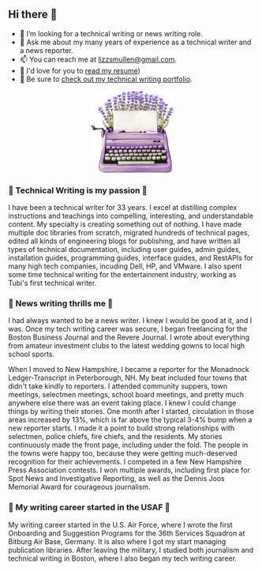 ## Hi there 👋

- 🤔 I’m looking for a technical writing or news writing role.
- 💬 Ask me about my many years of experience as a technical writer and a news reporter.
- 📫 You can reach me at lizzsmullen@gmail.com.
- 👑 I'd love for you to [read my resume](https://github.com/lizztest/lizzpowerlifter/blob/main/Lizz%20Smullen_Writer_021725.pdf))
- 🧚 Be sure to [check out my technical writing portfolio](https://github.com/lizztest/lizzpowerlifter/blob/main/Technical%20Writing%20Portfolio.md).

<p align="center">
  <img src="https://github.com/lizztest/lizzpowerlifter/raw/main/AdobeStock_415859523.jpeg" alt="Descriptive Alt Text" width="168" />
</p>


### 💖 Technical Writing is my passion 💖	

I have been a technical writer for 33 years. I excel at distilling complex instructions and teachings into compelling, interesting, and understandable content. My specialty is creating something out of nothing. I have made multiple doc libraries from scratch, migrated hundreds of technical pages, edited all kinds of engineering blogs for publishing, and have written all types of technical documentation, including user guides, admin guides, installation guides, programming guides, interface guides, and RestAPIs for many high tech companies, incuding Dell, HP, and VMware. I also spent some time technical writing for the entertainment industry, working as Tubi's first technical writer.

### 💖 News writing thrills me 💖	 

I had always wanted to be a news writer. I knew I would be good at it, and I was. Once my tech writing career was secure, I began freelancing for the Boston Business Journal and the Revere Journal. I wrote about everything from amateur investment clubs to the latest wedding gowns to local high school sports. 

When I moved to New Hampshire, I became a reporter for the Monadnock Ledger-Transcript in Peterborough, NH. My beat included four towns that didn't take kindly to reporters. I attended community suppers, town meetings, selectmen meetings, school board meetings, and pretty much anywhere else there was an event taking place. I knew I could change things by writing their stories. One month after I started, circulation in those areas increased by 13%, which is far above the typical 3-4% bump when a new reporter starts. I made it a point to build strong relationships with selectmen, police chiefs, fire chiefs, and the residents. My stories continuously made the front page, including under the fold. The people in the towns were happy too, because they were getting much-deserved recognition for their achievements. I competed in a few New Hampshire Press Association contests. I won multiple awards, including first place for Spot News and Investigative Reporting, as well as the Dennis Joos Memorial Award for courageous journalism.

### 💖 My writing career started in the USAF 💖	

My writing career started in the U.S. Air Force, where I wrote the first Onboarding and Suggestion Programs for the 36th Services Squadron at Bitburg Air Base, Germany. It is also where I got my start managing publication libraries. After leaving the military, I studied both journalism and technical writing in Boston, where I also began my tech writing career.

